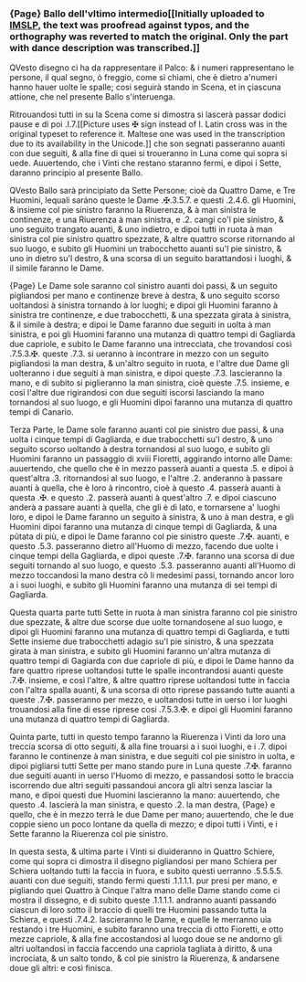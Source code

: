 ### {Page} Ballo dell'vltimo intermedio[[Initially uploaded to [IMSLP](https://imslp.org/wiki/Intermedii_et_concerti_(Vincenti,_Giacomo)), the text was proofread against typos, and the orthography was reverted to match the original. Only the part with dance description was transcribed.]]

QVesto disegno ci ha da rappresentare il Palco: & i numeri rappresentano le persone,
il qual segno, ò freggio, come si chiami, che è dietro a'numeri hanno hauer uolte
le spalle; cosi seguirà stando in Scena, et in çiascuna attione, che nel presente Ballo s'interuenga.

Ritrouandosi tutti in su la Scena come si dimostra si lascerà passar dodici pause e di
poi .I.7.[[Picture uses ✠ sign instead of I. Latin cross was in the original typeset to reference it. Maltese one was used in the transcription due to its availability in the Unicode.]] che son segnati passeranno auanti con due seguiti, & alla fine di quei si troueranno
in Luna come qui sopra si uede. Auuertendo, che i Vinti che restano staranno
fermi, e dipoi i Sette, daranno principio al presente Ballo.

QVesto Ballo sarà principiato da Sette Persone; cioè da Quattro Dame, e Tre
Huomini, lequali saráno queste le Dame .✠.3.5.7. e questi .2.4.6. gli Huomini, &
insieme col pie sinistro faranno la Riuerenza, & à man sinistra le continenze, e una Riuerenza
à man sinistra, e .2. cangi co'l pie sinistro, & uno seguito trangato auanti, &
uno indietro, e dipoi tutti in ruota à man sinistra col pie sinistro quattro spezzate, &
altre quattro scorse ritornando al suo luogo, e subito gli Huomini un trabocchetto
auanti su'l pie sinistro, & uno in dietro su'l destro, & una scorsa di un seguito barattandosi
i luoghi, & il simile faranno le Dame.

{Page} Le Dame sole saranno col sinistro auanti doi passi, & un seguito pigliandosi per mano e
continenze breve à destra, & uno seguito scorso uoltandosi à sinistra tornando à lor
luoghi; e dipoi gli Huomini faranno à sinistra tre continenze, e due trabocchetti, &
una spezzata girata à sinistra, & il simile à destra; e dipoi le Dame faranno due seguiti
in uolta à man sinistra, e poi gli Huomini faranno una mutanza di quattro tempi
di Gagliarda due capriole, e subito le Dame faranno una intrecciata, che trovandosi
così .7.5.3.✠. queste .7.3. si ueranno à incontrare in mezzo con un seguito pigliandosi
la man destra, & un'altro seguito in ruota, e l'altre due Dame gli uolteranno i
due seguiti à man sinistra, e dipoi queste .7.3. lascieranno la mano, e di subito si piglieranno
la man sinistra, cioè queste .7.5. insieme, e così l'altre due rigirandosi con
due seguiti iscorsi lasciando la mano tornandosi al suo luogo, e gli Huomini dipoi
faranno una mutanza di quattro tempi di Canario.

Terza Parte, le Dame sole faranno auanti col pie sinistro due passi, & una uolta i cinque
tempi di Gagliarda, e due trabocchetti su'l destro, & uno seguito scorso uoltando
à destra tornandosi al suo luogo, e subito gli Huomini faranno un passaggio di xviii
Fioretti, aggirando intorno alle Dame: auuertendo, che quello che è in mezzo passerà
auanti a questa .5. e dipoi à quest'altra .3. ritornandosi al suo luogo, e l'altre .2.
anderanno à passare auanti à quella, che è loro à rincontro, cioè à questo .4. passerà
auanti à questa .✠. e questo .2. passerà auanti à quest'altro .7. e dipoi ciascuno anderà
a passare auanti à quella, che gli è di lato, e tornarsene a' luoghi loro, e dipoi le Dame
faranno un seguito à sinistra, & uno à man destra, e gli Huomini dipoi faranno
una mutanza di cinque tempi di Gagliarda, & una pũtata di più, e dipoi le Dame faranno
col pie sinistro queste .7.✠. auanti, e questo .5.3. passeranno dietro all'Huomo
di mezzo, facendo due uolte i cinque tempi della Gagliarda, e dipoi queste .7.✠.
faranno una scorsa di due seguiti tornando al suo luogo, e questo .5.3. passeranno auanti
all'Huomo di mezzo toccandosi la mano destra cõ li medesimi passi, tornando
ancor loro a i suoi luoghi, e subito gli Huomini faranno una mutanza di sei tempi
di Gagliarda.

Questa quarta parte tutti Sette in ruota à man sinistra faranno col pie sinistro due spezzate,
& altre due scorse due uolte tornandosene al suo luogo, e dipoi gli Huomini
faranno una mutanza di quattro tempi di Gagliarda, e tutti Sette insieme due trabocchetti
adagio su'l pie sinistro, & una spezzata girata à man sinistra, e subito gli Huomini
faranno un'altra mutanza di quattro tempi di Gagiarda con due capriole di
più, e dipoi le Dame hanno da fare quattro riprese uoltandosi tutte le spalle incontrandosi
auanti queste .7.✠. insieme, e così l'altre, & altre quattro riprese uoltandosi
tutte in faccia con l'altra spalla auanti, & una scorsa di otto riprese passando tutte auanti
a queste .7.✠. passeranno per mezzo, e uoltandosi tutte in uerso i lor luoghi trouandosi
alla fine di esse riprese cosi .7.5.3.✠. e dipoi gli Huomini faranno una mutanza
di quattro tempi di Gagliarda.

Quinta parte, tutti in questo tempo faranno la Riuerenza i Vinti da loro una treccia
scorsa di otto seguiti, & alla fine trouarsi a i suoi luoghi, e i .7. dipoi faranno le continenze
à man sinistra, e due seguiti col pie sinistro in uolta, e dipoi pigliarsi tutti Sette
per mano stando pure in Luna queste .7.✠. faranno due seguiti auanti in uerso
l'Huomo di mezzo, e passandosi sotto le braccia iscorrendo due altri seguiti passandoui
ancora gli altri senza lasciar la mano, e dipoi questi due Huomini lascieranno la
mano: auuertendo, che questo .4. lascierà la man sinistra, e questo .2. la man destra,
{Page} e quello, che è in mezzo terrà le due Dame per mano; auuertendo, che le due coppie
sieno un poco lontane da quella di mezzo; e dipoi tutti i Vinti, e i Sette faranno la Riuerenza
col pie sinistro.

In questa sesta, & ultima parte i Vinti si diuideranno in Quattro Schiere, come qui sopra
ci dimostra il disegno pigliandosi per mano Schiera per Schiera uoltando tutti
la faccia in fuora, e subito questi uerranno .5.5.5.5. auanti con due seguiti, stando
fermi questi .1.1.1.1. pur presi per mano, e pigliando quei Quattro à Cinque l'altra
mano delle Dame stando come ci mostra il dissegno, e di subito queste .1.1.1.1. andranno
auanti passando ciascun di loro sotto il braccio di quelli tre Huomini passando
tutta la Schiera, e questi .7.4.2. lascieranno le Dame, e quelle le merranno uia
restando i tre Huomini, e subito faranno una treccia di otto Fioretti, e otto mezze
capriole, & alla fine accostandosi al luogo doue se ne andorno gli altri uoltandosi in
faccia faccendo una capriola tagliata à diritto, & una incrociata, & un salto tondo,
& col pie sinistro la Riuerenza, & andarsene doue gli altri: e così finisca.

